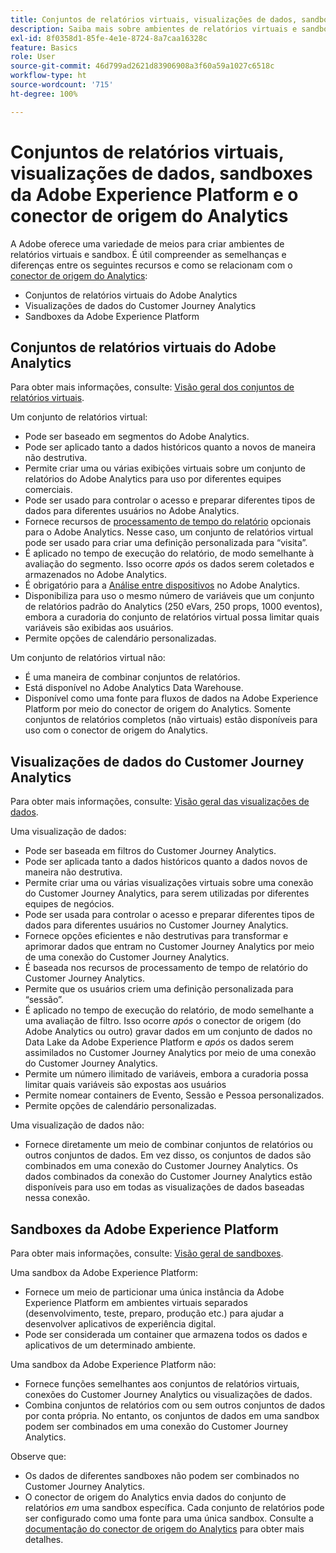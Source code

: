 ```yaml
---
title: Conjuntos de relatórios virtuais, visualizações de dados, sandboxes da Adobe Experience Platform e o conector de origem do Analytics
description: Saiba mais sobre ambientes de relatórios virtuais e sandbox.
exl-id: 8f0358d1-85fe-4e1e-8724-8a7caa16328c
feature: Basics
role: User
source-git-commit: 46d799ad2621d83906908a3f60a59a1027c6518c
workflow-type: ht
source-wordcount: '715'
ht-degree: 100%

---
```


# Conjuntos de relatórios virtuais, visualizações de dados, sandboxes da Adobe Experience Platform e o conector de origem do Analytics

A Adobe oferece uma variedade de meios para criar ambientes de relatórios virtuais e sandbox. É útil compreender as semelhanças e diferenças entre os seguintes recursos e como se relacionam com o [conector de origem do Analytics](https://experienceleague.adobe.com/docs/experience-platform/sources/ui-tutorials/create/adobe-applications/analytics.html?lang=pt-BR):

* Conjuntos de relatórios virtuais do Adobe Analytics
* Visualizações de dados do Customer Journey Analytics
* Sandboxes da Adobe Experience Platform

## Conjuntos de relatórios virtuais do Adobe Analytics

Para obter mais informações, consulte: [Visão geral dos conjuntos de relatórios virtuais](https://experienceleague.adobe.com/docs/analytics/components/virtual-report-suites/vrs-about.html?lang=pt-BR).

Um conjunto de relatórios virtual:

* Pode ser baseado em segmentos do Adobe Analytics.
* Pode ser aplicado tanto a dados históricos quanto a novos de maneira não destrutiva.
* Permite criar uma ou várias exibições virtuais sobre um conjunto de relatórios do Adobe Analytics para uso por diferentes equipes comerciais.
* Pode ser usado para controlar o acesso e preparar diferentes tipos de dados para diferentes usuários no Adobe Analytics.
* Fornece recursos de [processamento de tempo do relatório](https://experienceleague.adobe.com/docs/analytics/components/virtual-report-suites/vrs-report-time-processing.html?lang=pt-BR) opcionais para o Adobe Analytics. Nesse caso, um conjunto de relatórios virtual pode ser usado para criar uma definição personalizada para “visita”.
* É aplicado no tempo de execução do relatório, de modo semelhante à avaliação do segmento. Isso ocorre _após_ os dados serem coletados e armazenados no Adobe Analytics.
* É obrigatório para a [Análise entre dispositivos](https://experienceleague.adobe.com/docs/analytics/components/cda/overview.html?lang=pt-BR) no Adobe Analytics.
* Disponibiliza para uso o mesmo número de variáveis que um conjunto de relatórios padrão do Analytics (250 eVars, 250 props, 1000 eventos), embora a curadoria do conjunto de relatórios virtual possa limitar quais variáveis são exibidas aos usuários.
* Permite opções de calendário personalizadas.

Um conjunto de relatórios virtual não:

* É uma maneira de combinar conjuntos de relatórios.
* Está disponível no Adobe Analytics Data Warehouse.
* Disponível como uma fonte para fluxos de dados na Adobe Experience Platform por meio do conector de origem do Analytics. Somente conjuntos de relatórios completos (não virtuais) estão disponíveis para uso com o conector de origem do Analytics.


## Visualizações de dados do Customer Journey Analytics

Para obter mais informações, consulte: [Visão geral das visualizações de dados](https://experienceleague.adobe.com/docs/analytics-platform/using/cja-dataviews/data-views.html?lang=pt-BR).

Uma visualização de dados:

* Pode ser baseada em filtros do Customer Journey Analytics.
* Pode ser aplicada tanto a dados históricos quanto a dados novos de maneira não destrutiva.
* Permite criar uma ou várias visualizações virtuais sobre uma conexão do Customer Journey Analytics, para serem utilizadas por diferentes equipes de negócios.
* Pode ser usada para controlar o acesso e preparar diferentes tipos de dados para diferentes usuários no Customer Journey Analytics.
* Fornece opções eficientes e não destrutivas para transformar e aprimorar dados que entram no Customer Journey Analytics por meio de uma conexão do Customer Journey Analytics.
* É baseada nos recursos de processamento de tempo de relatório do Customer Journey Analytics.
* Permite que os usuários criem uma definição personalizada para “sessão”.
* É aplicado no tempo de execução do relatório, de modo semelhante a uma avaliação de filtro. Isso ocorre _após_ o conector de origem (do Adobe Analytics ou outro) gravar dados em um conjunto de dados no Data Lake da Adobe Experience Platform e _após_ os dados serem assimilados no Customer Journey Analytics por meio de uma conexão do Customer Journey Analytics.
* Permite um número ilimitado de variáveis, embora a curadoria possa limitar quais variáveis são expostas aos usuários
* Permite nomear containers de Evento, Sessão e Pessoa personalizados.
* Permite opções de calendário personalizadas.

Uma visualização de dados não:

* Fornece diretamente um meio de combinar conjuntos de relatórios ou outros conjuntos de dados. Em vez disso, os conjuntos de dados são combinados em uma conexão do Customer Journey Analytics. Os dados combinados da conexão do Customer Journey Analytics estão disponíveis para uso em todas as visualizações de dados baseadas nessa conexão.

## Sandboxes da Adobe Experience Platform

Para obter mais informações, consulte: [Visão geral de sandboxes](https://experienceleague.adobe.com/docs/experience-platform/sandbox/home.html?lang=pt-BR).

Uma sandbox da Adobe Experience Platform:

* Fornece um meio de particionar uma única instância da Adobe Experience Platform em ambientes virtuais separados (desenvolvimento, teste, preparo, produção etc.) para ajudar a desenvolver aplicativos de experiência digital.
* Pode ser considerada um container que armazena todos os dados e aplicativos de um determinado ambiente.

Uma sandbox da Adobe Experience Platform não:

* Fornece funções semelhantes aos conjuntos de relatórios virtuais, conexões do Customer Journey Analytics ou visualizações de dados.
* Combina conjuntos de relatórios com ou sem outros conjuntos de dados por conta própria. No entanto, os conjuntos de dados em uma sandbox podem ser combinados em uma conexão do Customer Journey Analytics.

Observe que:

* Os dados de diferentes sandboxes não podem ser combinados no Customer Journey Analytics.
* O conector de origem do Analytics envia dados do conjunto de relatórios _em_ uma sandbox específica. Cada conjunto de relatórios pode ser configurado como uma fonte para uma única sandbox. Consulte a [documentação do conector de origem do Analytics](https://experienceleague.adobe.com/docs/experience-platform/sources/ui-tutorials/create/adobe-applications/analytics.html?lang=pt-BR) para obter mais detalhes.
